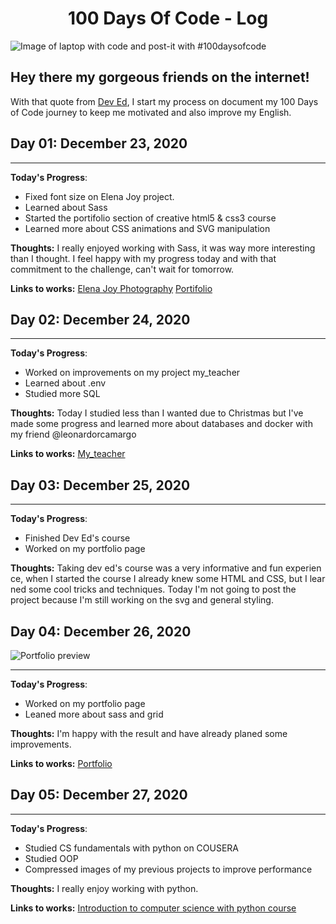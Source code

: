 <h1 align="center"> 100 Days Of Code - Log </h1>

<img src="https://images.unsplash.com/photo-1483817101829-339b08e8d83f?ixid=MXwxMjA3fDB8MHxwaG90by1wYWdlfHx8fGVufDB8fHw%3D&ixlib=rb-1.2.1&auto=format&fit=crop&w=1293&q=80" alt="Image of laptop with code and post-it with #100daysofcode">

## Hey there my gorgeous friends on the internet!

With that quote from [Dev Ed](https://www.youtube.com/channel/UClb90NQQcskPUGDIXsQEz5Q), I start my process on document my 100 Days of Code journey to keep me motivated and also improve my English.


## Day 01: December 23, 2020 

<hr>

**Today's Progress**: 
- Fixed font size on Elena Joy project. 
- Learned about Sass
- Started the portifolio section of creative html5 & css3 course
- Learned more about CSS animations and SVG manipulation

**Thoughts:** I really enjoyed working with Sass, it was way more interesting than I thought. I feel happy with my progress today and with that commitment to the challenge, can't wait for tomorrow.

**Links to works:** 
[Elena Joy Photography](https://github.com/luizfdos/elena-joy-photography)
[Portifolio](https://github.com/luizfdos/portifolio)

## Day 02: December 24, 2020 

<hr>

**Today's Progress**: 
- Worked on improvements on my project my_teacher
- Learned about .env 
- Studied more SQL

**Thoughts:** Today I studied less than I wanted due to Christmas but I've made some progress and learned more about databases and docker with my friend @leonardorcamargo

**Links to works:** 
[My_teacher](https://github.com/luizfdos/elena-joy-photographyhttps://github.com/luizfdos/my_teacher)

## Day 03: December 25, 2020 

<hr>

**Today's Progress**: 
- Finished Dev Ed's course
- Worked on my portfolio page

**Thoughts:** Taking dev ed's course was a very informative and fun experience, when I started the course I already knew some HTML and CSS, but I learned some cool tricks and techniques. Today I'm not going to post the project because I'm still working on the svg and general styling. 

## Day 04: December 26, 2020 

<img src="https://lh3.googleusercontent.com/pw/ACtC-3f_oHWCsj0h6RKC0tmrcoMvI6g6fOsPz_0ANLtHW4hg8FSjSfMUMRENVjLtv80qf_ev_PZl7tV7OSN0HW-COawOtSwrflLu6Ri64Idr2uCbqR9VlCZPDS69QYzW3n5d2Vnu97PRFBMXaAtZEH-LLRWlrg=w1428-h945-no?authuser=0" alt="Portfolio preview">
<hr>

**Today's Progress**: 
- Worked on my portfolio page
- Leaned more about sass and grid

**Thoughts:** I'm happy with the result and have already planed some improvements.

**Links to works:** 
[Portfolio](https://luizfdos.github.io)

## Day 05: December 27, 2020 

<hr>

**Today's Progress**: 
- Studied CS fundamentals with python on COUSERA
- Studied OOP
- Compressed images of my previous projects to improve performance

**Thoughts:** I really enjoy working with python. 

**Links to works:** 
[Introduction to computer science with python course](https://github.com/luizfdos/introducao_a_ciencias_da_computacao_com_python)



<!-- 
### Day 0: February 30, 2016 (Example 2)
##### (delete me or comment me out)

**Today's Progress**: Fixed CSS, worked on canvas functionality for the app.

**Thoughts**: I really struggled with CSS, but, overall, I feel like I am slowly getting better at it. Canvas is still new for me, but I managed to figure out some basic functionality.

**Link(s) to work**: [Calculator App](http://www.example.com)


### Day 1: June 27, Monday

**Today's Progress**: I've gone through many exercises on FreeCodeCamp.

**Thoughts** I've recently started coding, and it's a great feeling when I finally solve an algorithm challenge after a lot of attempts and hours spent.

**Link(s) to work**
1. [Find the Longest Word in a String](https://www.freecodecamp.com/challenges/find-the-longest-word-in-a-string)
2. [Title Case a Sentence](https://www.freecodecamp.com/challenges/title-case-a-sentence) -->

